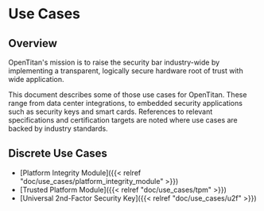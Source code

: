 
# Use Cases


## Overview

OpenTitan's mission is to raise the security bar industry-wide by implementing a
transparent, logically secure hardware root of trust with wide application.

This document describes some of those use cases for OpenTitan. These range from
data center integrations, to embedded security applications such as security
keys and smart cards. References to relevant specifications and certification
targets are noted where use cases are backed by industry standards.

## Discrete Use Cases

* [Platform Integrity Module]({{< relref "doc/use_cases/platform_integrity_module" >}})
* [Trusted Platform Module]({{< relref "doc/use_cases/tpm" >}})
* [Universal 2nd-Factor Security Key]({{< relref "doc/use_cases/u2f" >}})
